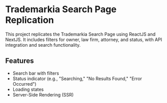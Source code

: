 # Trademarkia Search Page Replication

This project replicates the Trademarkia Search Page using ReactJS and NextJS. It includes filters for owner, law firm, attorney, and status, with API integration and search functionality.

## Features

- Search bar with filters
- Status indicator (e.g., "Searching," "No Results Found," "Error Occurred")
- Loading states
- Server-Side Rendering (SSR)
